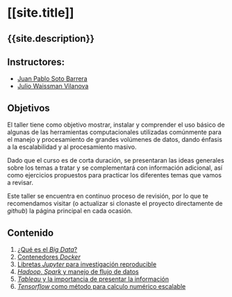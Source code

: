 # [[site.title]]
## {{site.description}}

## Instructores:

- [Juan Pablo Soto Barrera]()
- [Julio Waissman Vilanova](http://mat.uson.mx/~juliowaissman/)

## Objetivos

El taller tiene como objetivo mostrar, instalar y comprender el uso básico de
algunas de las herramientas computacionales utilizadas comúnmente para el manejo
y procesamiento de grandes volúmenes de datos, dando énfasis a la escalabilidad
y al procesamiento masivo.

Dado que el curso es de corta duración, se presentaran las ideas generales sobre
los temas a tratar y se complementará con información adicional, así como
ejercicios propuestos para practicar los diferentes temas que vamos a revisar.

Este taller se encuentra en continuo proceso de revisión, por lo que te
recomendamos visitar (o actualizar si clonaste el proyecto directamente de
*github*) la página principal en cada ocasión.

## Contenido

1. [¿Qué es el *Big Data*?]()
2. [Contenedores *Docker*](/docker/)
3. [Libretas *Jupyter* para investigación reproducible]()
4. [*Hadoop*, *Spark* y manejo de flujo de datos]()
5. [*Tableau* y la importancia de presentar la información]()
6. [*Tensorflow* como método para calculo numérico escalable]()
